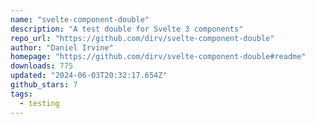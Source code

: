 ```yaml
---
name: "svelte-component-double"
description: "A test double for Svelte 3 components"
repo_url: "https://github.com/dirv/svelte-component-double"
author: "Daniel Irvine"
homepage: "https://github.com/dirv/svelte-component-double#readme"
downloads: 775
updated: "2024-06-03T20:32:17.654Z"
github_stars: 7
tags: 
  - testing
---
```

